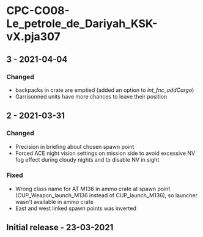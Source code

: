 # CPC-CO08-Le_petrole_de_Dariyah_KSK-vX.pja307

## 3 - 2021-04-04

### Changed

* backpacks in crate are emptied (added an option to *int_fnc_addCargo*)
* Garrisonned units have more chances to leave their position

## 2 - 2021-03-31

### Changed

* Precision in briefing about chosen spawn point
* Forced ACE night vision settings on mission side to avoid excessive NV fog effect during cloudy nights and to disable NV in sight

### Fixed

* Wrong class name for AT M136 in ammo crate at spawn point (CUP_Weapon_launch_M136 instead of CUP_launch_M136), so launcher wasn't available in ammo crate
* East and west linked spawn points was inverted

## Initial release - 23-03-2021
